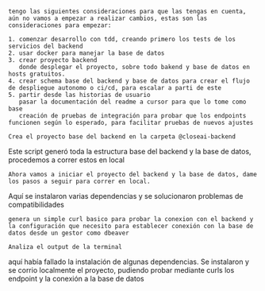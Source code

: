 ```
tengo las siguientes consideraciones para que las tengas en cuenta, aún no vamos a empezar a realizar cambios, estas son las consideraciones para empezar:

1. comenzar desarrollo con tdd, creando primero los tests de los servicios del backend
2. usar docker para manejar la base de datos
3. crear proyecto backend
   donde desplegar el proyecto, sobre todo bakend y base de datos en hosts gratuitos.
4. crear schema base del backend y base de datos para crear el flujo de despliegue autonomo o ci/cd, para escalar a parti de este
5. partir desde las historias de usuario
   pasar la documentación del readme a cursor para que lo tome como base
   creación de pruebas de integración para probar que los endpoints funcionen según lo esperado, para facilitar pruebas de nuevos ajustes
```

```
Crea el proyecto base del backend en la carpeta @closeai-backend
```

Este script generó toda la estructura base del backend y la base de datos, procedemos a correr estos en local

```
Ahora vamos a iniciar el proyecto del backend y la base de datos, dame los pasos a seguir para correr en local.
```

Aquí se instalaron varias dependencias y se solucionaron problemas de compatibilidades

```
genera un simple curl basico para probar la conexion con el backend y la configuración que necesito para establecer conexión con la base de datos desde un gestor como dbeaver
```

```
Analiza el output de la terminal
```

aquí había fallado la instalación de algunas dependencias. Se instalaron y se corrio localmente el proyecto, pudiendo probar mediante curls los endpoint y la conexión a la base de datos
